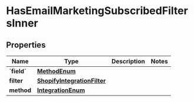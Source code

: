 
# HasEmailMarketingSubscribedFiltersInner

## Properties
| Name | Type | Description | Notes |
| ------------ | ------------- | ------------- | ------------- |
| **&#x60;field&#x60;** | [**MethodEnum**](MethodEnum.md) |  |  |
| **filter** | [**ShopifyIntegrationFilter**](ShopifyIntegrationFilter.md) |  |  |
| **method** | [**IntegrationEnum**](IntegrationEnum.md) |  |  |



